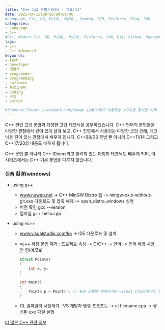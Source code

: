 ```yaml
---
title: "C++ 고급 문법/테크닉 - 개요[1]"
date: 2021-04-15T09:00:00+09:00
#Language, C++, DB, MsSQL, MySQL, Common, SCM, Perforce, Blog, SVN
categories:
- Language
- C++
#C++, Modern C++, DB, MsSQL, MySQL, Perforce, SVN, Git, GitHub, Management, Blog, Hugo, Architecture
tags:
- C++
- C++ Advanced
keywords:
- tech
- developer
- 개발자
- programmer
- programming
- software
- 프로그래머
- coding
- 코딩
- server

#thumbnailImage: //example.com/image.jpgC스터디 내용작성 ㅇS이번 항이번 이버
---
```


 C++ 관련 고급 문법과 다양한 고급 테크닉을 공부하겠습니다. C++ 언어의 문법들을 다양한 관점에서 깊이 있게 살펴 보고, C++ 진영에서 사용되는 다양한 코딩 관례, 테크닉을 깊이 있는 관점에서 배우게 됩니다. C++98/03 문법 뿐 아니라 C++11/14 그리고 C++17/20의 내용도 배우게 됩니다.

C++ 문법 뿐 아니라 C++ IDioms라고 알려져 있는 다양한 테크닉도 배우게 되며, 이 시리즈에서는 C++ 기본 문법을 다루지 않습니다.

<!--more-->

  

### 실습 환경(windows)

- using g++
  - www.nuwen.net -> C++ MinGW Distro 탭 -> mingw-xx.x-without-git.exe 다운로드 및 압축 해제 -> open_distro_windows 실행
  - 버전 확인 gcc --version
  - 컴파일 g++ hello.cpp

- using vc++

  - www.visualstudio.com/ko -> IDE 다운로드 및 설치

  - vc++ 확장 문법 제거 : 프로젝트 속성 -> C/C++ -> 언어 -> 언어 확장 사용 안 함(예/Za)

    ```c++
    struct Pointer
    {
        int x, y;
    }
    
    int main()
    {
        Point& p = Point(); // 표준 문법에 위배되지만 visual studo에서는 정상 컴파일됨
    }
    ```

  - CL 컴파일러 사용하기 : VS 개발자 명령 프롬포트 -> cl filename.cpp -> 생성된 exe 파일 실행






[더 많은 C++ 관련 정보](https://en.cppreference.com/w/)